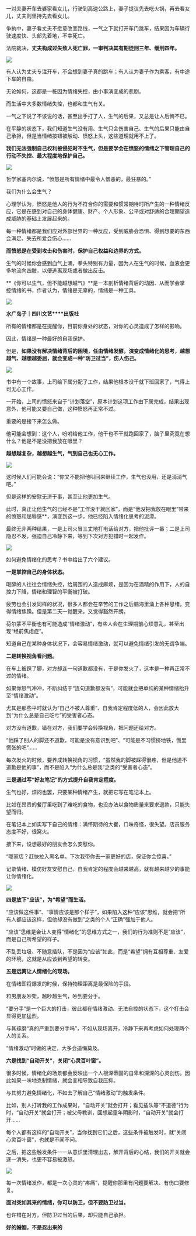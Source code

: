 一对夫妻开车去婆家看女儿，行驶到高速公路上，妻子提议先去吃火锅，再去看女儿，丈夫则坚持先去看女儿。

争执中，妻子看丈夫不愿意改变路线，一气之下就打开车门跳车，结果因为车辆行驶速度快、头部先着地，不幸死亡。

法院裁决，**丈夫构成过失致人死亡罪，一审判决其有期徒刑三年、缓刑四年。**

![](https://mmbiz.qpic.cn/mmbiz_png/icB0yCLh6LJtGRUroh6QMia7zOfk1uFF7QqpcDiaTicMADseDKJvJSfvvKb8rZiaicNPZib8pbKvBiaVzcS6QQsLPW06lA/640?wx_fmt=png)

有人认为丈夫专注开车，不会想到妻子真的跳车；有人认为妻子作为乘客，有中途下车的自由。

无论如何，这都是一桩因为情绪失控，由小事演变成的悲剧。

而生活中大多数情绪失控，也都和生气有关。

一气之下说了不该说的话，甚至出手打了人，生气的后果，又总是让人后悔不已。

在平静的状态下，我们知道生气没有用、生气只会伤害自己、生气的后果只能由自己承担，但是当情绪按钮被触动、愤怒上头，这些道理就用不上了。

**我们无法强制自己权利被侵犯时不生气，但是要学会在愤怒的情绪之下管理自己的行动不失控、最大程度地保护自己。**

![](https://mmbiz.qpic.cn/mmbiz_png/icB0yCLh6LJtNCibhvoXa8LpDxqsJ47ic3OURiaQf0xed5RVInNSatlrInweiabtJAtKO5sRqI24GEK97QctRxvjfVQ/640?wx_fmt=png)

哲学家塞内尔说，“愤怒是所有情绪中最令人憎恶的，最狂暴的。”

我们为什么会生气？

心理学认为，愤怒是他人的行为不符合你的需要和惯常期待时所产生的一种情绪反应，它是在感到对自己的身体健康、财产、个人形象、公平或对舒适的合理期望造成威胁的基础上发展起来的。

每一种情绪都是我们应对外部世界的一种反应，受到威胁会恐惧、得到想要的东西会满足、失去所爱会伤心……

**而愤怒是在受到攻击和伤害时，保护自己权益和边界的方式。**

生气的时候你会感到血气上涌，拳头特别有力量，因为人在生气的时候，血液会更多地流向四肢，以便逃离现场或者做出反击。

**《你可以生气，但不能越想越气》**是一本剖析情绪背后的动因、从而学会掌控情绪的书，作者认为，情绪是无辜的，情绪是一种工具。

![](https://mmbiz.qpic.cn/mmbiz_jpg/icB0yCLh6LJsiacDEFrsM4bTabMTicSKOrX5mZQ57FkiaRgooET6jxCmsdibyBxlL1JIpJCkqiaccen4ibu8GmwNWcotQ/640?wx_fmt=jpeg)

**水广岛子｜四川文艺****出版社**

所有的情绪都是在提醒你，目前你身处的状态，对你的心灵造成了怎样的影响。

因此，情绪是一种最好的自我保护。

但是，**如果没有解决情绪背后的困境，任由情绪发酵，演变成情绪化的思考，越想越气、越想越委屈，就会变成一种“防卫过当”，伤人伤己。**

![](https://mmbiz.qpic.cn/mmbiz_png/icB0yCLh6LJtNCibhvoXa8LpDxqsJ47ic3OHQ0Ztdr1p5RcS8l9EKo6tIiaDSIXm0V4WXvSh1do65nEgDSvMcg10aw/640?wx_fmt=png)

书中有一个故事，上司给下属分配了工作，结果他根本没干就下班回家了，气得上司无心工作。

一开始，上司的愤怒来自于“计划落空”，原本计划这项工作由下属完成，结果出现意外，他可能又要自己做，这种愤怒再正常不过。

重要的是接下来怎么做。

他可能会想到：这个人，吩咐给他工作，他干也不干就跑回家了，脑子里究竟在想什么？他是不是没把我放在眼里？

**越想越复杂，越想越生气，气到自己也无心工作。**

![](https://mmbiz.qpic.cn/mmbiz_png/icB0yCLh6LJtGRUroh6QMia7zOfk1uFF7QkZQzrzmcu4Ia8PIiarag7eI6NFDpZ6BRPo9ibkfBxicdRKjAsHQmOqFjw/640?wx_fmt=png)

这时候人们可能会说：“你又不能把他叫回来继续工作，生气也没用，还是消消气吧。”

但是这样的安慰无济于事，甚至让他更加生气。

此时，真正让他生气的已经不是“工作没干就回家”，而是“他没把我放在眼里”带来的愤怒和屈辱感**，演变到这一步，他已经陷入情绪化思考的泥潭。

最终无非两种结果，一是上司火冒三丈地打电话给对方，把他批评一番；二是上司隐忍不发，强迫自己冷静下来，等到下次对方犯错时一起发作。

![](https://mmbiz.qpic.cn/mmbiz_png/icB0yCLh6LJtNCibhvoXa8LpDxqsJ47ic3OptiaTx8fKZpuRuZARzz6MLysZMZeCRCbwgG6QTDqqicQiatBbWcV2Vsug/640?wx_fmt=png)

如何避免情绪化的思考？书中给出了六个建议。

**一是掌控自己的身体状态。**

喝醉的人往往会情绪失控，给周围的人造成麻烦，是因为在酒精的作用下，人的自控力下降，情绪和理智的平衡被打破。

疲劳也会引发同样的状况，很多人都会在辛苦的工作之后脑海里涌上各种思绪，变得情绪焦躁。但是第二天一觉醒来，又觉得豁然开朗。

荷尔蒙不平衡也有可能造成“情绪激动”，有些人会在生理期前心烦意乱，甚至出现“经前焦虑症”。

知道自己在某种身体状况下，会容易情绪激动，就可以避免情绪引发的无谓争端。

**二是转换视角看问题。**

在车上被踩了脚，对方却连一句道歉都没有，于是你发火了，这本是一种再正常不过的情绪。

如果你怒气冲冲，不断纠结于“连句道歉都没有”，可能就会把单纯的某种情绪抬升至“情绪激动”。

尤其是那些平时就认为“自己不被人尊重”、自我肯定程度低的人，会因此放大到“为什么总是自己吃亏”的受害者心态。

对方没有道歉，错在对方，我们要学会转换视角，把问题还给对方。

“他踩了别人的脚还不道歉，可能是没有意识到吧”、“可能是不习惯挤地铁，慌里慌张的吧”……

每次发火的时候，要养成转换视角的习惯，“虽然我的脚被踩得很疼，但是他道不道歉是他的事”，而不是陷入“为什么总是我”之类的“受害者心态”。

**三是通过写“好友笔记”的方式提升自我肯定程度。**

生气也好，烦闷也罢，只要某种情绪产生，就把它写在笔记本上。

比如在昂贵的餐厅里吃到了难吃的食物，也没办法以食物质量来要求退款，只能失望而归。

在笔记本上如实写下自己的情绪：满怀期待的大餐，口味奇怪，很失望。店员服务态度不好，很窝火。

接下来，设想最好的朋友会怎么安慰你。

“哪家店？赶快拉入黑名单。下次我带你去一家更好的店，保证你会惊喜。”

记录情绪、模仿好友安慰自己，自我肯定的程度会越来越高，就有越来越少的事能让你情绪化。

![](https://mmbiz.qpic.cn/mmbiz_png/icB0yCLh6LJtGRUroh6QMia7zOfk1uFF7Q49n47VL0l4sYyXZG8PeHJBOJWbaQIiaGb3lgibtiahJPbB7jeic4AChVdg/640?wx_fmt=png)

**四是放下“应该”，为“希望”而生活。**

“应该做这件事”、“事情应该是那个样子”，如果陷入这种“应该”思维，就会把“所有人都应该这样，但他却没有做到”之类的个人“正确”强加于他人。

“应该”思维是会让人变得“情绪化”的思维方式之一，我们的行为准则不是“应该”，而是自己所希望的样子。

不乱丢垃圾、不随意插队，不是因为“应该”如此，而是“希望”拥有互相尊重、友爱的环境，这就是从应该到希望的转变。

**五是远离让人情绪化的现场。**

在情绪即将爆发的时候，保持物理距离是最保险的手段。

和男朋友吵架，越吵越生气，吵到要分手。

“要分手”是一个巨大的打击，彼此都在情绪激动、无法自控的状态下，这个打击会显得更加猛烈。

与其琢磨“真的严重到要分手吗”，不如从现场离开，冷静下来再考虑如何处理两个人的关系。

“情绪激动”时做的决定，大多会追悔莫及。

**六是找到“自动开关”，关闭“心灵百叶窗”。**

很多时候，情绪化的场景都会反映出一个人根深蒂固的自卑和深深的心灵创伤。因此如果一味地克制情绪，就会变相导致自我压抑。

与其努力避免情绪化，不如去了解自己“情绪激动”的触发条件。

比如，别人打听我的工作成果时，“自动开关”就会打开；看见插队等“不道德”行为时，“自动开关”就会打开；被父母教训，回想起童年阴影时，“自动开关”就会打开……

每个人都有这样的“自动开关”，当你找到它们之后，这些条件被触发时，就“关闭心灵百叶窗”，也就是不闻不问。

之后，把这些触发条件一一从意识里清理出去，解开背后的心结，我们的开关就会逐一消失，也更不容易被激怒。

![](https://mmbiz.qpic.cn/mmbiz_png/icB0yCLh6LJtGRUroh6QMia7zOfk1uFF7QawYDCVM82ZAJ72Ch0HFR8hcYo4GJ8LD4OmwuBGAI8uqCCibNwtAcVZA/640?wx_fmt=png)

每一次情绪发作，都是一次心灵的“疼痛”，提醒你那里有问题要解决、有伤口要修复。

**面对突如其来的情绪，你可以防卫，但不要防卫过当。**

也许错在对方，但防卫过当的后果，却只能自己承担。

**好的婚姻，不是忍出来的**